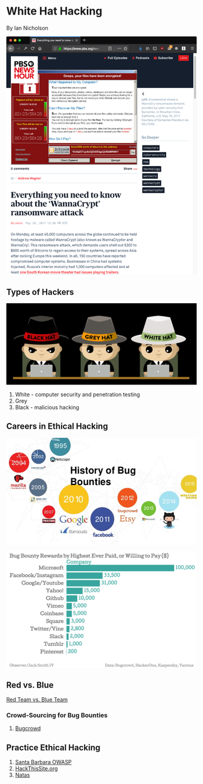 # White Hat Hacking

By Ian Nicholson

![wannacrypt](https://github.com/newcoding-bootcamp/white-hat-hacking/blob/master/wannacrypt.png)

## Types of Hackers

![gh](https://github.com/newcoding-bootcamp/white-hat-hacking/blob/master/whitegrayblackhat.jpg)

1. White - computer security and penetration testing
2. Grey
3. Black - malicious hacking


## Careers in Ethical Hacking


![Bug Bounty history](https://github.com/newcoding-bootcamp/white-hat-hacking/blob/master/history%20of%20bug%20bounties.jpg)

![Bug Bounty payouts](https://github.com/newcoding-bootcamp/white-hat-hacking/blob/master/bug-bounty-rewards-by-highest-ever-paid-or-willing-to-pay-company_chartbuilder-1.png)

## Red vs. Blue

[Red Team vs. Blue Team](https://github.com/newcoding-bootcamp/white-hat-hacking/blob/master/red%20vs%20blue.jpg)

### Crowd-Sourcing for Bug Bounties

1. [Bugcrowd](https://www.bugcrowd.com/)

## Practice Ethical Hacking

1. [Santa Barbara OWASP](https://www.meetup.com/Santa-Barbara-OWASP-Chapter/)
1. [HackThisSite.org](https://www.hackthissite.org/)
1. [Natas](http://overthewire.org/wargames/natas/)